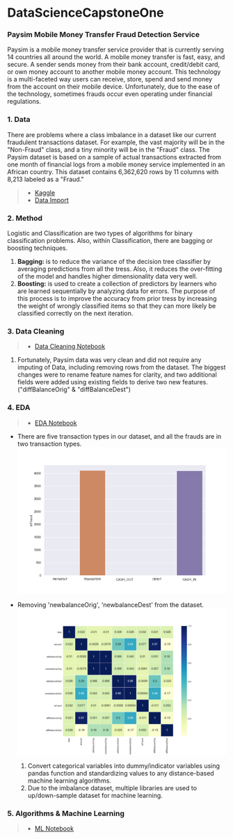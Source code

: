 # DataScienceCapstoneOne
### Paysim Mobile Money Transfer Fraud Detection Service

Paysim is a mobile money transfer service provider that is currently serving 14 countries all around the world. A mobile money transfer is fast, easy, and secure. A sender sends money from their bank account, credit/debit card, or own money account to another mobile money account. This technology is a multi-faceted way users can receive, store, spend and send money from the account on their mobile device. Unfortunately, due to the ease of the technology, sometimes frauds occur even operating under financial regulations.


### 1. Data

There are problems where a class imbalance in a dataset like our current fraudulent transactions dataset. For example, the vast majority will be in the "Non-Fraud" class, and a tiny minority will be in the "Fraud" class. The Paysim dataset is based on a sample of actual transactions extracted from one month of financial logs from a mobile money service implemented in an African country. This dataset contains 6,362,620 rows by 11 columns with 8,213 labeled as a "Fraud."

> * [Kaggle](https://www.kaggle.com/ealaxi/paysim1)
> * [Data Import](https://github.com/Erik1120/DataScienceCapstoneOne/blob/main/Notebook/data_wrangling.ipynb)

### 2. Method

Logistic and Classification are two types of algorithms for binary classification problems. Also, within Classification, there are bagging or boosting techniques.

1. **Bagging:** is to reduce the variance of the decision tree classifier by averaging predictions from all the tress. Also, it reduces the over-fitting of the model and handles higher dimensionality data very well. 
2. **Boosting:**  is used to create a collection of predictors by learners who are learned sequentially by analyzing data for errors. The purpose of this process is to improve the accuracy from prior tress by increasing the weight of wrongly classified items so that they can more likely be classified correctly on the next iteration. 

### 3. Data Cleaning

> * [Data Cleaning Notebook](https://github.com/Erik1120/DataScienceCapstoneOne/blob/main/Notebook/data_wrangling_EDA.ipynb)

1. Fortunately, Paysim data was very clean and did not require any imputing of Data, including removing rows from the dataset. The biggest changes were to rename feature names for clarity, and two additional fields were added using existing fields to derive two new features. ("diffBalanceOrig" & "diffBalanceDest")

### 4. EDA

> * [EDA Notebook](https://github.com/Erik1120/DataScienceCapstoneOne/blob/main/Notebook/data_engineering.ipynb)

* There are five transaction types in our dataset, and all the frauds are in two transaction types. 
![](https://github.com/Erik1120/DataScienceCapstoneOne/blob/main/images/figurebarplot.png)

* Removing 'newbalanceOrig', 'newbalanceDest' from the dataset. 
![](https://github.com/Erik1120/DataScienceCapstoneOne/blob/main/images/figureheatmap.png)

  1. Convert categorical variables into dummy/indicator variables using pandas function and standardizing values to any distance-based machine learning algorithms. 
  2. Due to the imbalance dataset, multiple libraries are used to up/down-sample dataset for machine learning. 
 
### 5. Algorithms & Machine Learning
> * [ML Notebook](https://github.com/Erik1120/DataScienceCapstoneOne/blob/main/Notebook/MachineLearning.ipynb)
